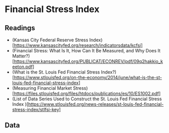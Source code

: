# Financial Stress Index

## Readings
- (Kansas City Federal Reserve Stress Index)[https://www.kansascityfed.org/research/indicatorsdata/kcfsi]
- (Financial Stress: What Is It, How Can It Be Measured, and Why Does It Matter?)[https://www.kansascityfed.org/PUBLICAT/ECONREV/pdf/09q2hakkio_keeton.pdf]
- (What is the St. Louis Fed Financial Stress Index?)[https://www.stlouisfed.org/on-the-economy/2014/june/what-is-the-st-louis-fed-financial-stress-index]
- (Measuring Financial Market Stress)[https://files.stlouisfed.org/files/htdocs/publications/es/10/ES1002.pdf]
- (List of Data Series Used to Construct the St. Louis Fed Financial Stress Index
)[https://www.stlouisfed.org/news-releases/st-louis-fed-financial-stress-index/stlfsi-key]

## Data